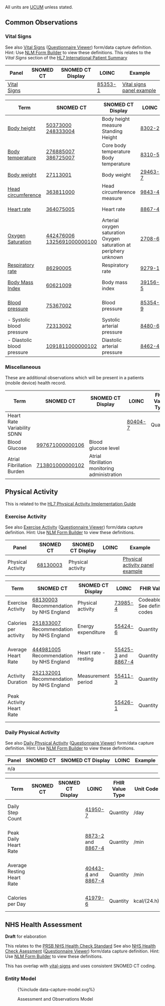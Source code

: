 
All units are [UCUM](http://unitsofmeasure.org) unless stated.

## Common Observations

### Vital Signs

See also [Vital Signs](Questionnaire-VitalSigns.html) ([Questionnaire Viewer](https://project-wildfyre.github.io/domain-archetype/?q=https://virtually-healthcare.github.io/R4/Questionnaire-VitalSigns.json)) form/data capture definition. Hint: Use [NLM Form Builder](https://formbuilder.nlm.nih.gov/) to view these definitions.
This relates to the *Vital Signs* section of the [HL7 International Patient Summary](https://build.fhir.org/ig/HL7/fhir-ips/Structure-of-the-International-Patient-Summary.html#vital-signs)

| Panel                                                       | SNOMED CT | SNOMED CT Display | LOINC                         | Example                                                                            |
|-------------------------------------------------------------|-----------|-------------------|-------------------------------|------------------------------------------------------------------------------------|
| [Vital Signs](https://www.hl7.org/FHIR/R4/vitalspanel.html) |           |                   | [85353-1](https://loinc.org/85353-1) | [Vital signs panel example](Observation-88b99ab6-0990-4f1c-b1a7-6adb50dd70b7.html) |


| Term                                                          | SNOMED CT                                                                                                     | SNOMED CT Display                                                       | LOINC                                | FHIR Value Type | Unit Code | Example                                                                             |
|---------------------------------------------------------------|---------------------------------------------------------------------------------------------------------------|-------------------------------------------------------------------------|--------------------------------------|-----------------|-----------|-------------------------------------------------------------------------------------|
| [Body height](https://hl7.org/fhir/R4/bodyheight.html)        | [50373000](http://snomed.info/id/50373000) <br/> [248333004](http://snomed.info/id/248333004)                 | Body height measure <br/> Standing Height                               | [8302-2](https://loinc.org/8302-2)   | Quantity        | cm        | [Body height example](Observation-ba92afc0-a1c5-41df-93d8-c3df49888bcd.html)        |
| [Body temperature](https://hl7.org/fhir/R4/bodytemp.html)     | [276885007](http://snomed.info/id/276885007) <br/> [386725007](http://snomed.info/id/386725007)                                                           | Core body temperature <br/> Body temperature                                            | [8310-5](https://loinc.org/8310-5)   | Quantity        | Cel       | [Body temperature example](Observation-5ba52e14-9a98-48cb-8029-770e3e76f428.html)   |
| [Body weight](https://hl7.org/fhir/R4/bodyweight.html)        | [27113001](http://snomed.info/id/27113001)                                                                    | Body weight                                                             | [29463-7](https://loinc.org/29463-7) | Quantity        | kg        | [Body weight example](Observation-af22811f-218e-4ff6-aa07-93f12c666dd7.html)        |
| [Head circumference](https://hl7.org/fhir/R4/headcircum.html) | [363811000](http://snomed.info/id/363811000)                                                                  | Head circumference measure                                              | [9843-4](https://loinc.org/9843-4)   | Quantity        | cm        | [Head circumference example](Observation-78fef4ce-cb0a-4e7d-b768-2565550b62a2.html) |
| [Heart rate](https://hl7.org/fhir/R4/heartrate.html)          | [364075005](http://snomed.info/id/364075005)                                                                  | Heart rate                                                              | [8867-4](https://loinc.org/8867-4)   | Quantity        | /min      | [Heart rate example](Observation-3421ccda-63f3-4e6e-b39c-ca9e3850d3a2.html)         |
| [Oxygen Saturation](https://hl7.org/fhir/R4/oxygensat.html)   | [442476006](http://snomed.info/id/442476006) <br/> [1325691000000100](http://snomed.info/id/1325691000000100) | Arterial oxygen saturation <br/> Oxygen saturation at periphery unknown | [2708-6](https://loinc.org/2708-6)   | Quantity        | %         | [Oxygen Saturation example](Observation-9a2052b8-f00a-41ec-bc4e-3bd4cfae62c2.html)  |
| [Respiratory rate](https://hl7.org/fhir/R4/resprate.html)     | [86290005](http://snomed.info/id/86290005)                                                                    | Respiratory rate                                                        | [9279-1](https://loinc.org/9279-1)   | Quantity        | /min      | [Respiratory rate example](Observation-65083da2-c77f-419e-a205-68a7d3863e90.html)   |
| [Body Mass Index](https://hl7.org/fhir/R4/resprate.html)      | [60621009](http://snomed.info/id/60621009)                                                                    | Body mass index                                                         | [39156-5](https://loinc.org/39156-5) | Quantity        | kg/m2     | [Body Mass Index example](Observation-f268716f-9dc6-4361-a124-0aad3604d8a2.html)    |   
| [Blood pressure](https://hl7.org/fhir/R4/bp.html)             | [75367002](http://snomed.info/id/75367002)                                                                    | Blood pressure                                                          | [85354-9](https://loinc.org/85354-9) | component       |           | [Blood pressure example](Observation-8037d992-5936-44bf-9253-f76f904ba7b9.html)     |
| - Systolic blood pressure                                     | [72313002](http://snomed.info/id/72313002)                                                                    | Systolic arterial pressure                                              | [8480-6](https://loinc.org/8480-6)   | Quantity        | mm[Hg]    |                                                                                     |
| - Diastolic blood pressure                                    | [1091811000000102](http://snomed.info/id/1091811000000102)                                                    | Diastolic arterial pressure                                             | [8462-4](https://loinc.org/8462-4)   | Quantity        | mm[Hg]    |                                                                                     |

### Miscellaneous

These are additional observations which will be present in a patients (mobile device) health record.

| Term                        | SNOMED CT                                                              | SNOMED CT Display                             | LOINC                                | FHIR Value Type | Unit Code | Example |
|-----------------------------|------------------------------------------------------------------------|-----------------------------------------------|--------------------------------------|-----------------|-----------|---------|
| Heart Rate Variability SDNN |                                                                        |                                               | [80404-7](https://loinc.org/80404-7) | Quantity        | ms        |         |
| Blood Glucose               | [997671000000106](http://snomed.info/id/997671000000106)  | Blood glucose level                           |                                      |                 |           |
| Atrial Fibrillation Burden  | [713801000000102](http://snomed.info/id/713801000000102)    | Atrial fibrillation monitoring administration |                                      |

## Physical Activity

This is related to the [HL7 Physical Activity Implementation Guide](https://build.fhir.org/ig/HL7/physical-activity/)

### Exercise Activity

See also [Exercise Activity](Questionnaire-ExerciseActivity.html) ([Questionnaire Viewer](https://project-wildfyre.github.io/domain-archetype/?q=https://virtually-healthcare.github.io/R4/Questionnaire-ExerciseActivity.json)) form/data capture definition. Hint: Use [NLM Form Builder](https://formbuilder.nlm.nih.gov/) to view these definitions.

| Panel             | SNOMED CT                                          | SNOMED CT Display | LOINC | Example                                                                                  |
|-------------------|----------------------------------------------------|-------------------|-------|------------------------------------------------------------------------------------------|
| Physical Activity | [68130003](http://snomed.info/id/68130003) | Physical activity |       | [Physical activity panel example](Observation-8f750590-30d6-425f-a8c4-f0a7c41e01d4.html) |


| Term                     | SNOMED CT                                                                  | SNOMED CT Display    | LOINC                                                                       | FHIR Value Type                                | Unit Code | Example                                                                                   |
|--------------------------|----------------------------------------------------------------------------|----------------------|-----------------------------------------------------------------------------|------------------------------------------------|-----------|-------------------------------------------------------------------------------------------|
| Exercise Activity        | [68130003](http://snomed.info/id/68130003) Recommendation by NHS England    | Physical activity    | [73985-4](https://loinc.org/73985-4)                                        | CodeableConcept <br/> See definition for codes | n/a       | [Exercise Activity example](Observation-cb3c778b-cee4-4027-8163-c082958f87f1.html)        | 
| Calories per activity    | [251833007](http://snomed.info/id/251833007) Recommendation by NHS England  | Energy expenditure   | [55424-6](https://loinc.org/55424-6)                                        | Quantity                                       | kcal      | [Calories per activity example](Observation-71fae5af-0b9e-4b9e-b6af-3d1bb4e223a0.html)    |
| Average Heart Rate       | [444981005](http://snomed.info/id/251833007)  Recommendation by NHS England | Heart rate - resting | [55425-3](https://loinc.org/55425-3) and [8867-4](https://loinc.org/8867-4) | Quantity                                       | /min      | [Average Heart Rate example](Observation-cffe1a6e-8eda-4613-bf54-119b374bb5b9.html)       |
| Activity Duration        | [252132001](http://snomed.info/id/252132001) Recommendation by NHS England  | Measurement period   | [55411-3](https://loinc.org/55411-3)                                        | Quantity                                       | min       | [Activity Duration example](Observation-35eb7da3-9b85-46ce-bd29-75c2263b514a.html)        |
| Peak Activity Heart Rate |                                                                            |                      | [55426-1](https://loinc.org/55426-1)                                        | Quantity                                       | /min      | [Peak Activity Heart Rate example](Observation-ad7c1832-f855-4ece-a4c7-c79b433a7890.html) |

### Daily Physical Activity

See also [Daily Physical Activity](Questionnaire-DailyPhysicalActivity.html) ([Questionnaire Viewer](https://project-wildfyre.github.io/domain-archetype/?q=https://virtually-healthcare.github.io/R4/Questionnaire-DailyPhysicalActivity.json)) form/data capture definition. Hint: Use [NLM Form Builder](https://formbuilder.nlm.nih.gov/) to view these definitions.

| Panel | SNOMED CT | SNOMED CT Display | LOINC | Example |
|-------|-----------|-------------------|-------|---------|
| n/a   |           |                   |       |         |

| Term                       | SNOMED CT | SNOMED CT Display | LOINC                                                                       | FHIR Value Type | Unit Code   |  Example                                                                                   |
|----------------------------|-----------|-------------------|-----------------------------------------------------------------------------|-----------------|-------------|--------------------------------------------------------------------------------------------|
| Daily Step Count           |           |                   | [41950-7](https://loinc.org/41950-7)                                        | Quantity        | /day        | [Daily Step Count example](Observation-0a7f38ae-9658-4b43-a3f9-02f66f65bf38.html)          | 
| Peak Daily Heart Rate      |           |                   | [8873-2](https://loinc.org/8873-2) and [8867-4](https://loinc.org/8867-4)   | Quantity        | /min        | [Peak Daily Heart Rate example](Observation-a14a52b7-b647-45f3-851a-8c00e28c0968.html)     | 
| Average Resting Heart Rate |           |                   | [40443-4](https://loinc.org/40443-4) and [8867-4](https://loinc.org/8867-4) | Quantity        | /min        | [Average resting heart rate example](Observation-ea09866e-d540-4d9c-ba9c-8e22338e524c.html) | 
| Calories per Day           |           |                   | [41979-6](https://loinc.org/41979-6)                                        | Quantity        | kcal/(24.h) | [Calories per Day example](Observation-b8df13d9-86f3-4545-9e82-50bca88090d9.html)          | 

## NHS Health Assessment

**Draft** for elaboration

This relates to the [PRSB NHS Health Check Standard](https://theprsb.org/standards/nhshealthcheckstandard)
See also [NHS Health Check Asessment](Questionnaire-NHSHealthCheckAssessment.html) ([Questionnaire Viewer](https://project-wildfyre.github.io/domain-archetype/?q=https://virtually-healthcare.github.io/R4/Questionnaire-NHSHealthCheckAssessment.json)) form/data capture definition. Hint: Use [NLM Form Builder](https://formbuilder.nlm.nih.gov/) to view these definitions.

This has overlap with [vital-signs](#vital-signs) and uses consistent SNOMED CT coding.

### Entity Model

<figure>
{%include data-capture-model.svg%}
<p id="fX.X.X.X-X" class="figureTitle">Assessment and Observations Model</p>
</figure>
<br clear="all">
